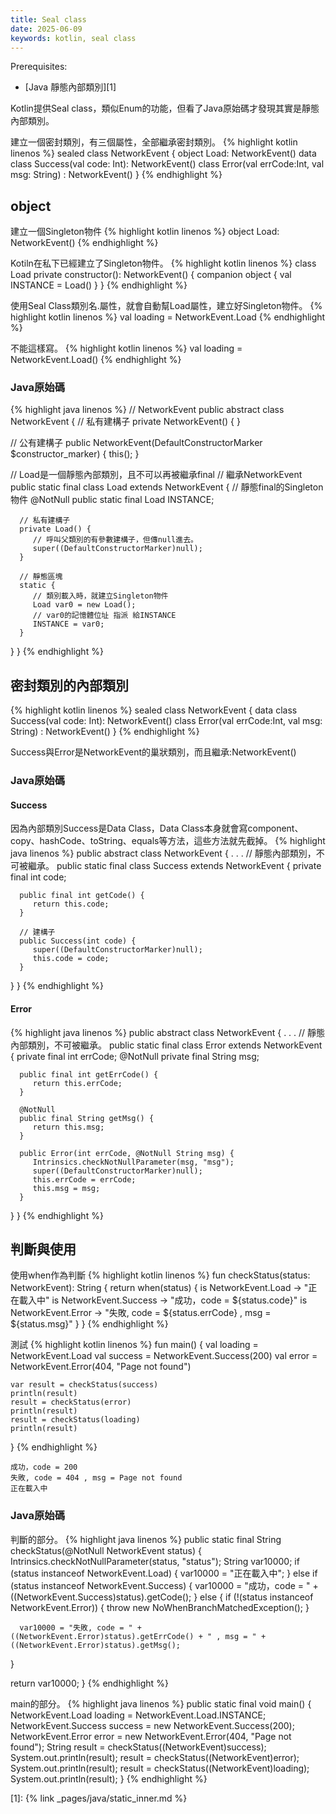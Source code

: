 ```yaml
---
title: Seal class
date: 2025-06-09
keywords: kotlin, seal class
---
```

Prerequisites:

- [Java 靜態內部類別][1]

Kotlin提供Seal class，類似Enum的功能，但看了Java原始碼才發現其實是靜態內部類別。

建立一個密封類別，有三個屬性，全部繼承密封類別。
{% highlight kotlin linenos %}
sealed class NetworkEvent {
    object Load: NetworkEvent()
    data class Success(val code: Int): NetworkEvent()
    class Error(val errCode:Int, val msg: String) : NetworkEvent()
}
{% endhighlight %}

## object
建立一個Singleton物件
{% highlight kotlin linenos %}
object Load: NetworkEvent()
{% endhighlight %}

Kotiln在私下已經建立了Singleton物件。
{% highlight kotlin linenos %}
class Load private constructor(): NetworkEvent() {
    companion object {
        val INSTANCE = Load()
    }
}
{% endhighlight %}

使用Seal Class類別名.屬性，就會自動幫Load屬性，建立好Singleton物件。
{% highlight kotlin linenos %}
val loading = NetworkEvent.Load
{% endhighlight %}

不能這樣寫。
{% highlight kotlin linenos %}
val loading = NetworkEvent.Load()
{% endhighlight %}

### Java原始碼
{% highlight java linenos %}
// NetworkEvent
public abstract class NetworkEvent {
   // 私有建構子
   private NetworkEvent() {
   }

   // 公有建構子
   public NetworkEvent(DefaultConstructorMarker $constructor_marker) {
      this();
   }

   // Load是一個靜態內部類別，且不可以再被繼承final
   // 繼承NetworkEvent
   public static final class Load extends NetworkEvent {
      // 靜態final的Singleton物件
      @NotNull
      public static final Load INSTANCE;

      // 私有建構子
      private Load() {
         // 呼叫父類別的有參數建構子，但傳null進去。
         super((DefaultConstructorMarker)null);
      }

      // 靜態區塊
      static {
         // 類別載入時，就建立Singleton物件
         Load var0 = new Load();
         // var0的記憶體位址 指派 給INSTANCE
         INSTANCE = var0;
      }
   }
}
{% endhighlight %}

## 密封類別的內部類別
{% highlight kotlin linenos %}
sealed class NetworkEvent {
    data class Success(val code: Int): NetworkEvent()
    class Error(val errCode:Int, val msg: String) : NetworkEvent()
}
{% endhighlight %}

Success與Error是NetworkEvent的巢狀類別，而且繼承:NetworkEvent()

### Java原始碼
#### Success 
因為內部類別Success是Data Class，Data Class本身就會寫component、copy、hashCode、toString、equals等方法，這些方法就先截掉。
{% highlight java linenos %}
public abstract class NetworkEvent {
    .
    .
    .
    // 靜態內部類別，不可被繼承。
   public static final class Success extends NetworkEvent {
      private final int code;

      public final int getCode() {
         return this.code;
      }

      // 建構子
      public Success(int code) {
         super((DefaultConstructorMarker)null);
         this.code = code;
      }
   }
}
{% endhighlight %}
#### Error
{% highlight java linenos %}
public abstract class NetworkEvent {
    .
    .
    .
    // 靜態內部類別，不可被繼承。
   public static final class Error extends NetworkEvent {
      private final int errCode;
      @NotNull
      private final String msg;

      public final int getErrCode() {
         return this.errCode;
      }

      @NotNull
      public final String getMsg() {
         return this.msg;
      }

      public Error(int errCode, @NotNull String msg) {
         Intrinsics.checkNotNullParameter(msg, "msg");
         super((DefaultConstructorMarker)null);
         this.errCode = errCode;
         this.msg = msg;
      }
   }
}
{% endhighlight %}

## 判斷與使用
使用when作為判斷
{% highlight kotlin linenos %}
fun checkStatus(status: NetworkEvent): String {
    return when(status) {
        is NetworkEvent.Load -> "正在載入中"
        is NetworkEvent.Success -> "成功，code = ${status.code}"
        is NetworkEvent.Error -> "失敗, code = ${status.errCode} , msg = ${status.msg}"
    }
}
{% endhighlight %}

測試
{% highlight kotlin linenos %}
fun main() {
    val loading = NetworkEvent.Load
    val success =  NetworkEvent.Success(200)
    val error = NetworkEvent.Error(404, "Page not found")

    var result = checkStatus(success)
    println(result)
    result = checkStatus(error)
    println(result)
    result = checkStatus(loading)
    println(result)
}
{% endhighlight %}
```
成功，code = 200
失敗, code = 404 , msg = Page not found
正在載入中
```

### Java原始碼
判斷的部分。
{% highlight java linenos %}
public static final String checkStatus(@NotNull NetworkEvent status) {
   Intrinsics.checkNotNullParameter(status, "status");
   String var10000;
   if (status instanceof NetworkEvent.Load) {
      var10000 = "正在載入中";
   } else if (status instanceof NetworkEvent.Success) {
      var10000 = "成功，code = " + ((NetworkEvent.Success)status).getCode();
   } else {
      if (!(status instanceof NetworkEvent.Error)) {
         throw new NoWhenBranchMatchedException();
      }

      var10000 = "失敗, code = " + ((NetworkEvent.Error)status).getErrCode() + " , msg = " + ((NetworkEvent.Error)status).getMsg();
   }

   return var10000;
}
{% endhighlight %}

main的部分。
{% highlight java linenos %}
public static final void main() {
   NetworkEvent.Load loading = NetworkEvent.Load.INSTANCE;
   NetworkEvent.Success success = new NetworkEvent.Success(200);
   NetworkEvent.Error error = new NetworkEvent.Error(404, "Page not found");
   String result = checkStatus((NetworkEvent)success);
   System.out.println(result);
   result = checkStatus((NetworkEvent)error);
   System.out.println(result);
   result = checkStatus((NetworkEvent)loading);
   System.out.println(result);
}
{% endhighlight %}


[1]: {% link _pages/java/static_inner.md %}